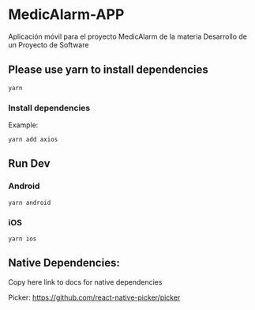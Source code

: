 # MedicAlarm-APP

Aplicación móvil para el proyecto MedicAlarm de la materia Desarrollo de un Proyecto de Software

## Please use yarn to install dependencies

```
yarn
```

### Install dependencies

Example:

```
yarn add axios
```

## Run Dev

### Android

```
yarn android
```

### iOS

```
yarn ios
```

## Native Dependencies:

Copy here link to docs for native dependencies

Picker: https://github.com/react-native-picker/picker